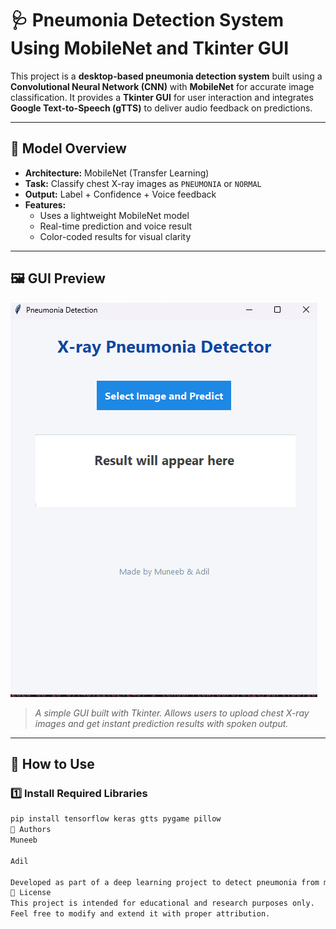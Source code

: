 # 🩺 Pneumonia Detection System Using MobileNet and Tkinter GUI

This project is a **desktop-based pneumonia detection system** built using a **Convolutional Neural Network (CNN)** with **MobileNet** for accurate image classification. It provides a **Tkinter GUI** for user interaction and integrates **Google Text-to-Speech (gTTS)** to deliver audio feedback on predictions.

---

## 🧠 Model Overview

- **Architecture:** MobileNet (Transfer Learning)
- **Task:** Classify chest X-ray images as `PNEUMONIA` or `NORMAL`
- **Output:** Label + Confidence + Voice feedback
- **Features:**
  - Uses a lightweight MobileNet model
  - Real-time prediction and voice result
  - Color-coded results for visual clarity

---

## 🖼️ GUI Preview

![GUI Screenshot](GUI.png)
> *A simple GUI built with Tkinter. Allows users to upload chest X-ray images and get instant prediction results with spoken output.*

---

## 🚀 How to Use

### 1️⃣ Install Required Libraries

```bash
pip install tensorflow keras gtts pygame pillow
👥 Authors
Muneeb

Adil

Developed as part of a deep learning project to detect pneumonia from medical images.
📄 License
This project is intended for educational and research purposes only.
Feel free to modify and extend it with proper attribution.
